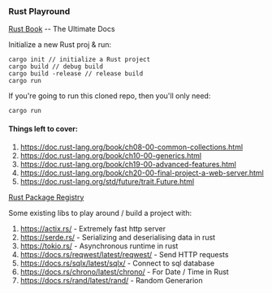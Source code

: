 ### Rust Playround

[Rust Book](https://doc.rust-lang.org/book/title-page.html) -- The Ultimate Docs

Initialize a new Rust proj & run:
```
cargo init // initialize a Rust project
cargo build // debug build
cargo build -release // release build
cargo run
```

If you're going to run this cloned repo, then you'll only need:
```
cargo run
```

#### Things left to cover:
1. https://doc.rust-lang.org/book/ch08-00-common-collections.html
2. https://doc.rust-lang.org/book/ch10-00-generics.html
3. https://doc.rust-lang.org/book/ch19-00-advanced-features.html
4. https://doc.rust-lang.org/book/ch20-00-final-project-a-web-server.html
5. https://doc.rust-lang.org/std/future/trait.Future.html

[Rust Package Registry](https://crates.io/)

Some existing libs to play around / build a project with:

1. https://actix.rs/ - Extremely fast http server
2. https://serde.rs/ - Serializing and deserialising data in rust
3. https://tokio.rs/ - Asynchronous runtime in rust
4. https://docs.rs/reqwest/latest/reqwest/ - Send HTTP requests
5. https://docs.rs/sqlx/latest/sqlx/ - Connect to sql database
6. https://docs.rs/chrono/latest/chrono/ - For Date / Time in Rust
7. https://docs.rs/rand/latest/rand/ - Random Generarion